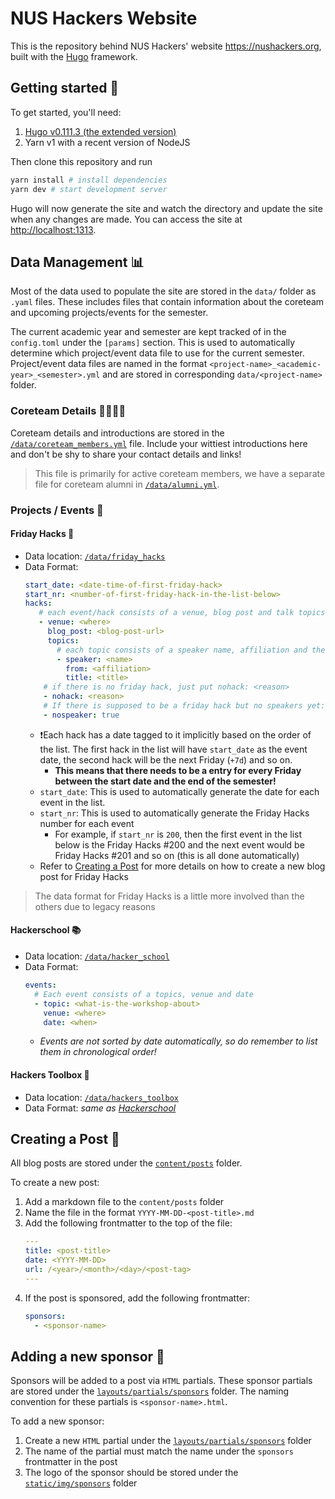 # NUS Hackers Website

This is the repository behind NUS Hackers' website https://nushackers.org, built
with the [Hugo](https://gohugo.io/overview/introduction/) framework.

## Getting started 🚀

To get started, you'll need:

1. [Hugo v0.111.3 (the extended version)](https://github.com/gohugoio/hugo/releases/tag/v0.111.3)
2. Yarn v1 with a recent version of NodeJS

Then clone this repository and run

```bash
yarn install # install dependencies
yarn dev # start development server
```

Hugo will now generate the site and watch the directory and update the site when
any changes are made. You can access the site at <http://localhost:1313>.

## Data Management 📊

Most of the data used to populate the site are stored in the `data/` folder as
`.yaml` files. These includes files that contain information about the coreteam
and upcoming projects/events for the semester.

The current academic year and semester are kept tracked of in the `config.toml`
under the `[params]` section. This is used to automatically determine which
project/event data file to use for the current semester. Project/event data
files are named in the format `<project-name>_<academic-year>_<semester>.yml`
and are stored in corresponding `data/<project-name>` folder.

### Coreteam Details 🙋‍♂️🙋‍♀️

Coreteam details and introductions are stored in the
[`/data/coreteam_members.yml`](/data/coreteam_members.yml) file. Include your
wittiest introductions here and don't be shy to share your contact details and
links!

> This file is primarily for active coreteam members, we have a separate file
> for coreteam alumni in [`/data/alumni.yml`](/data/alumni.yml).

### Projects / Events 📅

#### Friday Hacks 🎉

- Data location: [`/data/friday_hacks`](/data/friday_hacks)
- Data Format:
  ```yaml
  start_date: <date-time-of-first-friday-hack>
  start_nr: <number-of-first-friday-hack-in-the-list-below>
  hacks:
     # each event/hack consists of a venue, blog post and talk topics
     - venue: <where>
       blog_post: <blog-post-url>
       topics:
         # each topic consists of a speaker name, affiliation and the title of the talk
         - speaker: <name>
           from: <affiliation>
           title: <title>
      # if there is no friday hack, just put nohack: <reason>
      - nohack: <reason>
      # If there is supposed to be a friday hack but no speakers yet:
      - nospeaker: true
  ```
  - ❗️Each hack has a date tagged to it implicitly based on the order of the
    list. The first hack in the list will have `start_date` as the event date,
    the second hack will be the next Friday (`+7d`) and so on.
    - **This means that there needs to be a entry for every Friday between the
      start date and the end of the semester!**
  - `start_date`: This is used to automatically generate the date for each event
    in the list.
  - `start_nr`: This is used to automatically generate the Friday Hacks number
    for each event
    - For example, if `start_nr` is `200`, then the first event in the list
      below is the Friday Hacks #200 and the next event would be Friday Hacks
      #201 and so on (this is all done automatically)
  - Refer to [Creating a Post](#creating-a-post-📝) for more details on how to
    create a new blog post for Friday Hacks

> The data format for Friday Hacks is a little more involved than the others due
> to legacy reasons

#### Hackerschool 📚

- Data location: [`/data/hacker_school`](/data/hacker_school)
- Data Format:
  ```yaml
  events:
    # Each event consists of a topics, venue and date
    - topic: <what-is-the-workshop-about>
      venue: <where>
      date: <when>
  ```
  - _Events are not sorted by date automatically, so do remember to list them in
    chronological order!_

#### Hackers Toolbox 🧰

- Data location: [`/data/hackers_toolbox`](/data/hackers_toolbox)
- Data Format: _same as [Hackerschool](#hackerschool-📚)_

## Creating a Post 📝

All blog posts are stored under the [`content/posts`](/content/post/) folder.

To create a new post:

1. Add a markdown file to the `content/posts` folder
2. Name the file in the format `YYYY-MM-DD-<post-title>.md`
3. Add the following frontmatter to the top of the file:
   ```yaml
   ---
   title: <post-title>
   date: <YYYY-MM-DD>
   url: /<year>/<month>/<day>/<post-tag>
   ---
   ```
4. If the post is sponsored, add the following frontmatter:
   ```yaml
   sponsors:
     - <sponsor-name>
   ```

## Adding a new sponsor 🤝

Sponsors will be added to a post via `HTML` partials. These sponsor partials are
stored under the [`layouts/partials/sponsors`](/layouts/partials/sponsors)
folder. The naming convention for these partials is `<sponsor-name>.html`.

To add a new sponsor:

1. Create a new `HTML` partial under the
   [`layouts/partials/sponsors`](/layouts/partials/sponsors/) folder
2. The name of the partial must match the name under the `sponsors` frontmatter
   in the post
3. The logo of the sponsor should be stored under the
   [`static/img/sponsors`](/static/img/sponsors/) folder
